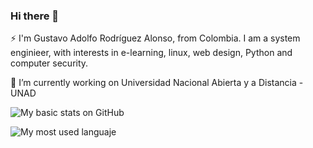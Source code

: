 ### Hi there 👋

⚡ I'm Gustavo Adolfo Rodríguez Alonso, from Colombia. I am a system enginieer, with interests in e-learning, linux, web design, Python and computer security. 

🔭 I’m currently working on Universidad Nacional Abierta y a Distancia - UNAD 

![My basic stats on GitHub](https://github-readme-stats.vercel.app/api?username=gusrodriguezalo&show_icons=true&theme=vision-friendly-light&count_private=true)

![My most used languaje](https://github-readme-stats.vercel.app/api/top-langs/?username=ingeegus&layout=compact&theme=buefy&hide_border=true)


<!--
**gusrodriguezalo/gusrodriguezalo** is a ✨ _special_ ✨ repository because its `README.md` (this file) appears on your GitHub profile.

Here are some ideas to get you started:

- 🔭 I’m currently working on ...
- 🌱 I’m currently learning ...
- 👯 I’m looking to collaborate on ...
- 🤔 I’m looking for help with ...
- 💬 Ask me about ...
- 📫 How to reach me: ...
- 😄 Pronouns: ...
- ⚡ Fun fact: ...
-->
